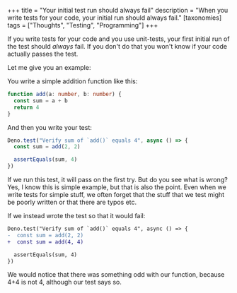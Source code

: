 +++
title = "Your initial test run should always fail"
description = "When you write tests for your code, your initial run should always fail."
[taxonomies]
tags = ["Thoughts", "Testing", "Programming"]
+++

If you write tests for your code and you use unit-tests, your first initial run
of the test should _always_ fail. If you don't do that you won't know if your
code actually passes the test.

Let me give you an example:

You write a simple addition function like this:

```typescript
function add(a: number, b: number) {
  const sum = a + b
  return 4
}
```

And then you write your test:

```typescript
Deno.test("Verify sum of `add()` equals 4", async () => {
  const sum = add(2, 2)

  assertEquals(sum, 4)
})
```

If we run this test, it will pass on the first try. But do you see what is
wrong? Yes, I know this is simple example, but that is also the point. Even when
we write tests for simple stuff, we often forget that the stuff that we test
might be poorly written or that there are typos etc.

If we instead wrote the test so that it would fail:

```diff
Deno.test("Verify sum of `add()` equals 4", async () => {
-  const sum = add(2, 2)
+  const sum = add(4, 4)

  assertEquals(sum, 4)
})
```

We would notice that there was something odd with our function, because 4+4 is
not 4, although our test says so.
